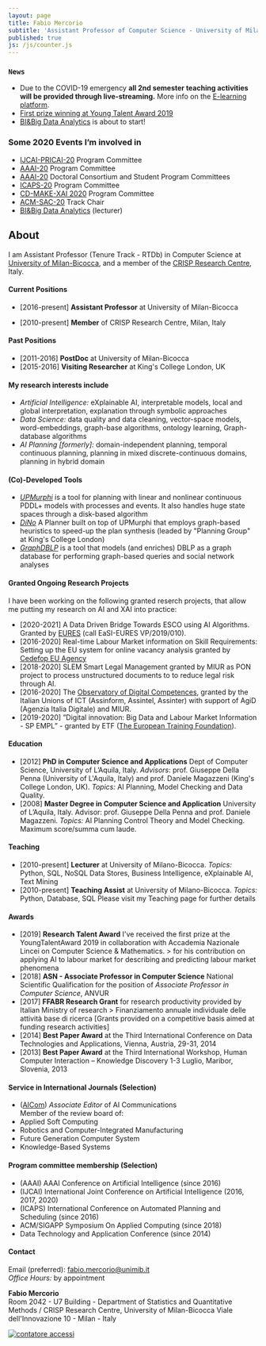 ```yaml
---
layout: page
title: Fabio Mercorio
subtitle: 'Assistant Professor of Computer Science - University of Milano-Bicocca, Italy'
published: true
js: /js/counter.js
---
```

### ``News``
- Due to the COVID-19 emergency **all 2nd semester teaching activities will be provided through live-streaming.** More info on the [E-learning platform](https://elearning.unimib.it/).
- [First prize winning at Young Talent Award 2019](https://www.unimib.it/news/premio-giovani-talenti-ecco-vincitori-delledizione-2019)
- [BI&Big Data Analytics](http://www.bimasterbicocca.it/) is about to start!

### Some 2020 Events I’m involved in
- [IJCAI-PRICAI-20](https://ijcai20.org/) Program Committee
- [AAAI-20](https://aaai.org/Conferences/AAAI-20/) Program Committee
- [AAAI-20](https://aaai.org/Conferences/AAAI-20/) Doctoral Consortium and Student Program Committees
- [ICAPS-20](https://icaps20.icaps-conference.org/) Program Committee
- [CD-MAKE-XAI 2020](https://cd-make.net/make-explainable-ai/) Program Committee
- [ACM-SAC-20](https://www.sigapp.org/sac/sac2020/)  Track Chair
- [BI&Big Data Analytics](http://www.bimasterbicocca.it/) (lecturer)

## About
I am Assistant Professor (Tenure Track - RTDb) in Computer Science at [University of Milan-Bicocca](https://www.unimib.it/), and a member of the [CRISP Research Centre](https://www.crisp-org.it/), Italy.

#### Current Positions
- [2016-present] **Assistant Professor**  at University of Milan-Bicocca
+ [2010-present] **Member** of CRISP Research Centre, Milan, Italy

####  Past Positions
- [2011-2016] **PostDoc** at University of Milan-Bicocca
- [2015-2016] **Visiting Researcher** at King's College London, UK


#### My research interests include
- *Artificial Intelligence:* eXplainable AI, interpretable models, local and global interpretation, explanation through symbolic approaches
- *Data Science:* data quality and data cleaning, vector-space models, word-embeddings, graph-base algorithms, ontology learning, Graph-database algorithms 
- *AI Planning [formerly]:* domain-independent planning, temporal continuous planning, planning in mixed discrete-continuous domains, planning in hybrid domain

#### (Co)-Developed Tools
- [*UPMurphi*](https://github.com/fabiomercorio/UPMurphi) is a tool for  planning with linear and nonlinear continuous PDDL+ models with processes and events. It also handles huge state spaces through a disk-based algorithm
- [*DiNo*](https://github.com/KCL-Planning/DiNo) A Planner built on top of UPMurphi that employs graph-based heuristics to speed-up the plan synthesis (leaded by "Planning Group" at King's College London)
- [*GraphDBLP*](https://github.com/fabiomercorio/GraphDBLP) is a tool that models (and enriches) DBLP as a graph database for performing graph-based queries and social network analyses

#### Granted Ongoing Research Projects   
I have been working on the following granted reserch projects, that allow me putting my research on AI and XAI into practice:   
- [2020-2021] A Data Driven Bridge Towards ESCO using AI Algorithms. Granted by [EURES](https://ec.europa.eu/eures/public/it/homepage) (call EaSI-EURES VP/2019/010).
- [2016-2020] Real-time Labour Market information on Skill Requirements: Setting up the EU system for online vacancy analysis granted by [Cedefop EU Agency](https://www.cedefop.europa.eu/it/about-cedefop/public-procurement/real-time-labour-market-information-skill-requirements-setting-eu)
- [2018-2020] SLEM Smart Legal Management granted by MIUR as PON project to process unstructured documents to to reduce legal risk through AI.
- [2016-2020] The [Observatory of Digital Competences](http://competenzedigitali.org/), granted by  the Italian Unions of ICT  (Assinform, Assintel, Assinter) with support of AgiD (Agenzia Italia Digitale) and MIUR. 
- [2019-2020] ”Digital  innovation:   Big  Data  and  Labour  Market  Information  -  SP  EMPL”  -  granted by ETF ([The European  Training  Foundation](https://www.etf.europa.eu/)). 

####  Education
- [2012] **PhD in Computer Science and Applications** Dept of Computer Science, University of L’Aquila, Italy. *Advisors*: prof. Giuseppe Della Penna (University of L'Aquila, Italy) and prof. Daniele Magazzeni (King's College London, UK). *Topics:* AI Planning, Model Checking and Data Quality.
- [2008] **Master Degree in Computer Science and Application** University of L’Aquila, Italy. Advisor: prof. Giuseppe Della Penna and prof. Daniele Magazzeni. *Topics:* AI Planning Control Theory and Model Checking. Maximum score/summa cum laude.

#### Teaching
- [2010-present] **Lecturer** at University of Milano-Bicocca. *Topics:* Python, SQL, NoSQL Data Stores, Business Intelligence, eXplainable AI, Text Mining
- [2010-present] **Teaching Assist** at University of Milano-Bicocca. *Topics:* Python, Database, SQL
Please visit my Teaching page for further details

#### Awards
- [2019]  **Research Talent Award** I've received the first prize at the YoungTalentAward 2019 in collaboration with Accademia Nazionale Lincei on Computer Science & Mathematics. > for his contribution on applying AI to labour market for describing and predicting labour market phenomena
- [2018]  **ASN - Associate Professor in Computer Science** National Scientific Qualification for the position of *Associate Professor in Computer Science*, ANVUR
- [2017]  **FFABR Research Grant** for research productivity provided by Italian Ministry of research > Finanziamento annuale individuale delle attività base di ricerca [Grants provided on a competitive basis aimed at funding research activities]
- [2014] **Best Paper Award** at the Third International Conference on Data Technologies and Applications, Vienna, Austria, 29-31, 2014
- [2013] **Best Paper Award** at the Third International Workshop, Human Computer Interaction – Knowledge Discovery 1-3 Luglio, Maribor, Slovenia, 2013

#### Service in International Journals (Selection)
- ([AICom](https://www.iospress.nl/journal/ai-communications/)) *Associate Editor* of AI Communications   
Member of the review board of:
- Applied Soft Computing
- Robotics and Computer-Integrated Manufacturing
- Future Generation Computer System
- Knowledge-Based Systems

#### Program committee membership (Selection)
- (AAAI) AAAI Conference on Artificial Intelligence (since 2016) 
- (IJCAI) International Joint Conference on Artificial Intelligence (2016, 2017, 2020)
- (ICAPS) International Conference on Automated Planning and Scheduling (since 2016)
- ACM/SIGAPP Symposium On Applied Computing (since 2018)
- Data Technology and Application  Conference (since 2014)


#### Contact
Email (preferred): [fabio.mercorio@unimib.it](mailto:fabio.mercorio@unimib.it)  
*Office Hours:* by appointment

**Fabio Mercorio**  
Room 2042 - U7 Building - Department of Statistics and Quantitative Methods / CRISP Research Centre, University of Milan-Bicocca
Viale dell'Innovazione 10 - Milan - Italy


<!-- Histats.com  START  (aync)-->
<script type="text/javascript">var _Hasync= _Hasync|| [];
_Hasync.push(['Histats.start', '1,746089,4,0,0,0,00000000']);
_Hasync.push(['Histats.fasi', '1']);
_Hasync.push(['Histats.track_hits', '']);
(function() {
var hs = document.createElement('script'); hs.type = 'text/javascript'; hs.async = true;
hs.src = ('//s10.histats.com/js15_as.js');
(document.getElementsByTagName('head')[0] || document.getElementsByTagName('body')[0]).appendChild(hs);
})();</script>
<noscript><a href="/" target="_blank"><img  src="//sstatic1.histats.com/0.gif?746089&101" alt="contatore accessi" border="0"></a></noscript>
<!-- Histats.com  END  -->
